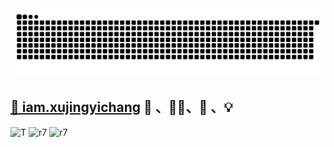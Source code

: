 
<div align="center">
  <img src="https://github.com/WtecHtec/WtecHtec/blob/output/github-contribution-grid-snake.svg" >
</div>

## [🎉 iam.xujingyichang](https://www.iam.xujingyichang.top/)  🏸 、👨‍💻、🔨 、💡

![T](https://github-profile-summary-cards.vercel.app/api/cards/profile-details?username=WtecHtec&theme=github_dark)
![r7](https://github-profile-summary-cards.vercel.app/api/cards/repos-per-language?username=WtecHtec&theme=github_dark)
![r7](https://github-profile-summary-cards.vercel.app/api/cards/stats?username=WtecHtec&theme=github_dark)
